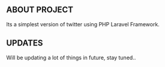 ## ABOUT PROJECT

Its a simplest version of twitter using PHP Laravel Framework.

## UPDATES

Will be updating a lot of things in future, stay tuned..

